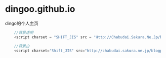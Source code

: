 # dingoo.github.io

dingo的个人主页


```JavaScript
    //背景透明
    <script charset = "SHIFT_JIS" src = "Http://Chabudai.Sakura.Ne.Jp/blogparts/honehoneclock/honehone_clock_tr.Js" />

    //背景白
    <script charset="Shift_JIS" src="http://chabudai.sakura.ne.jp/blogparts/honehoneclock/honehone_clock_wh.js"/>

```
